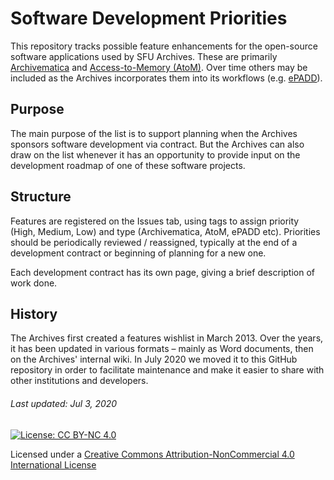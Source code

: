 # Software Development Priorities

This repository tracks possible feature enhancements for the open-source software applications used by SFU Archives. These are primarily [Archivematica](https://www.archivematica.org/en/) and [Access-to-Memory (AtoM)](https://www.accesstomemory.org/en/). Over time others may be included as the Archives incorporates them into its workflows (e.g. [ePADD](https://library.stanford.edu/projects/epadd)).

## Purpose
The main purpose of the list is to support planning when the Archives sponsors software development via contract. But the Archives can also draw on the list whenever it has an opportunity to provide input on the development roadmap of one of these software projects.

## Structure
Features are registered on the Issues tab, using tags to assign priority (High, Medium, Low) and type (Archivematica, AtoM, ePADD etc). Priorities should be periodically reviewed / reassigned, typically at the end of a development contract or beginning of planning for a new one.

Each development contract has its own page, giving a brief description of work done.

## History
The Archives first created a features wishlist in March 2013. Over the years, it has been updated in various formats – mainly as Word documents, then on the Archives' internal wiki. In July 2020 we moved it to this GitHub repository in order to facilitate maintenance and make it easier to share with other institutions and developers.

###### Last updated: Jul 3, 2020
[![License: CC BY-NC 4.0](https://img.shields.io/badge/License-CC%20BY--NC%204.0-lightgrey.svg)](https://creativecommons.org/licenses/by-nc/4.0/)

Licensed under a [Creative Commons Attribution-NonCommercial 4.0 International License](https://creativecommons.org/licenses/by-nc/4.0/)
